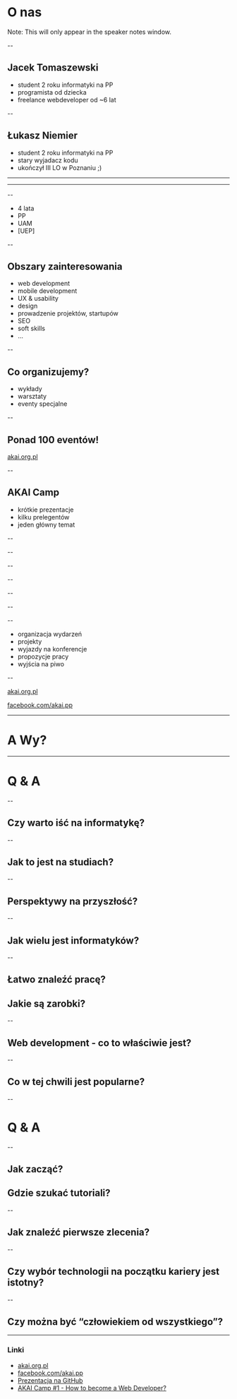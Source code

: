 O nas
====

Note: This will only appear in the speaker notes window.

--

Jacek Tomaszewski
---------------

* student 2 roku informatyki na PP <!-- .element: class="fragment" -->
* programista od dziecka <!-- .element: class="fragment" -->
* freelance webdeveloper od ~6 lat <!-- .element: class="fragment" -->

--

Łukasz Niemier
---------------
* student 2 roku informatyki na PP <!-- .element: class="fragment" -->
* stary wyjadacz kodu <!-- .element: class="fragment" -->
* ukończył III LO w Poznaniu ;) <!-- .element: class="fragment" -->
---

<!-- .slide: data-background="presentation/PP.png" data-background-size="500px"  -->

---

<!-- .slide: data-background="presentation/logo.png" data-background-size="500px"  -->

--

* 4 lata
* PP
* UAM
* [UEP]

--

Obszary zainteresowania
---------------
* web development
* mobile development <!-- .element: class="fragment" -->
* UX & usability <!-- .element: class="fragment" -->
* design <!-- .element: class="fragment" -->
* prowadzenie projektów, startupów <!-- .element: class="fragment" -->
* SEO <!-- .element: class="fragment" -->
* soft skills <!-- .element: class="fragment" -->
* ... <!-- .element: class="fragment" -->

--

Co organizujemy?
-------
* wykłady
* warsztaty
* eventy specjalne

--

Ponad 100 eventów!
--------------
[akai.org.pl](http://akai.org.pl)

--

AKAI Camp
-----------
* krótkie prezentacje <!-- .element: class="fragment" -->
* kilku prelegentów <!-- .element: class="fragment" -->
* jeden główny temat <!-- .element: class="fragment" -->

--

<!-- .slide: data-background="presentation/poster.png" data-background-size="500px"  -->

--

<!-- .slide: data-background="presentation/wyk.jpg" -->

--

<!-- .slide: data-background="presentation/wyk2.jpg" -->

--

<!-- .slide: data-background="presentation/war.jpg" -->

--

<!-- .slide: data-background="presentation/io.jpg" -->

--

<!-- .slide: data-background="presentation/io2.jpg" -->

--

- organizacja wydarzeń
- projekty
- wyjazdy na konferencje
- propozycje pracy
- wyjścia na piwo

--

[akai.org.pl](http://akai.org.pl)

[facebook.com/akai.pp](http://facebook.com/akai.pp)

---

A Wy?
====

---

Q & A
====

--

Czy warto iść na informatykę?
-----

--

Jak to jest na studiach?
---------

--

Perspektywy na przyszłość?
-----

--

Jak wielu jest informatyków?
-----

--

Łatwo znaleźć pracę?
-----

Jakie są zarobki?
-----

--

Web development - co to właściwie jest?
-----

--

Co w tej chwili jest popularne?
-----

--

Q & A
====

--

Jak zacząć?
----

Gdzie szukać tutoriali?
----

--

Jak znaleźć pierwsze zlecenia?
----

--

Czy wybór technologii na początku kariery jest istotny?
---------

--

Czy można być “człowiekiem od wszystkiego”?
-------

---

### Linki

- [akai.org.pl](http://akai.org.pl)
- [facebook.com/akai.pp](http://facebook.com/akai.pp)
- [Prezentacja na GitHub](https://github.com/akai-org/slides-webdevelopment-for-highschool)
- [AKAI Camp #1 - How to become a Web Developer?](http://akai.org.pl/slides/webstarter/)
